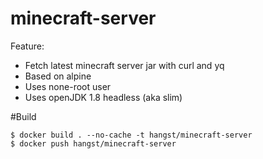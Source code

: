 # minecraft-server


Feature:
- Fetch latest minecraft server jar with curl and yq
- Based on alpine
- Uses none-root user
- Uses openJDK 1.8 headless (aka slim)


#Build

    $ docker build . --no-cache -t hangst/minecraft-server
    $ docker push hangst/minecraft-server
